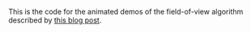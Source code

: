 This is the code for the animated demos of the field-of-view algorithm
described by [this blog post][post].

[post]: http://journal.stuffwithstuff.com/TODO
[hauberk]: https://github.com/munificent/hauberk
